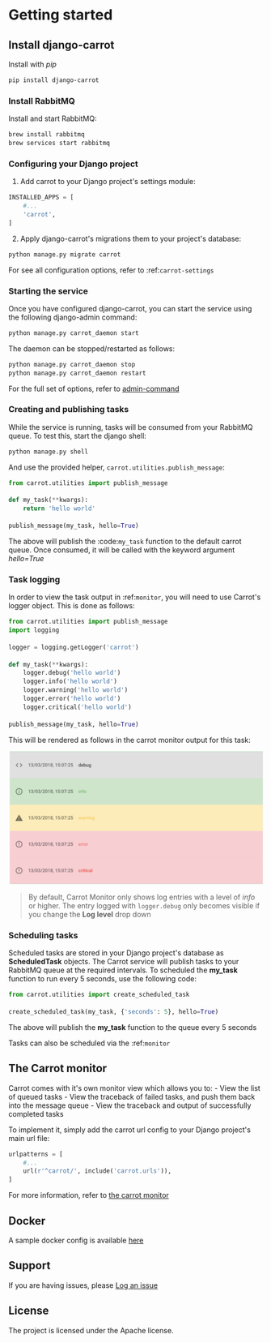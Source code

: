 # Getting started

## Install django-carrot


Install with *pip*

```bash
pip install django-carrot
```

### Install RabbitMQ

Install and start RabbitMQ:

```bash
brew install rabbitmq
brew services start rabbitmq
```
    

### Configuring your Django project

1. Add carrot to your Django project's settings module:

```python
INSTALLED_APPS = [
    #...
    'carrot',
]

```

2. Apply django-carrot's migrations them to your project's database:

```bash
python manage.py migrate carrot
```
    

For see all configuration options, refer to :ref:`carrot-settings`

### Starting the service

Once you have configured django-carrot, you can start the service using the following django-admin command:

```bash
python manage.py carrot_daemon start
```

The daemon can be stopped/restarted as follows:


```bash
python manage.py carrot_daemon stop
python manage.py carrot_daemon restart
```

For the full set of options, refer to [admin-command](service.rst)

### Creating and publishing tasks


While the service is running, tasks will be consumed from your RabbitMQ queue. To test this, start the django shell:

```bash
python manage.py shell
```

And use the provided helper, ``carrot.utilities.publish_message``:

```python
from carrot.utilities import publish_message

def my_task(**kwargs):
    return 'hello world'

publish_message(my_task, hello=True)
```


The above will publish the :code:`my_task` function to the default carrot queue. Once consumed, it will be
called with the keyword argument *hello=True*

### Task logging

In order to view the task output in :ref:`monitor`, you will need to use Carrot's logger object. This is done
as follows:


```python
from carrot.utilities import publish_message
import logging

logger = logging.getLogger('carrot')

def my_task(**kwargs):
    logger.debug('hello world')
    logger.info('hello world')
    logger.warning('hello world')
    logger.error('hello world')
    logger.critical('hello world')

publish_message(my_task, hello=True)
```

This will be rendered as follows in the carrot monitor output for this task:

![logs in django-carrot monitor](images/1.0/task-logging.png)


> By default, Carrot Monitor only shows log entries with a level of *info* or higher. The entry logged with
  `logger.debug` only becomes visible if you change the **Log level** drop down


### Scheduling tasks

Scheduled tasks are stored in your Django project's database as **ScheduledTask** objects. The Carrot service will
publish tasks to your RabbitMQ queue at the required intervals. To scheduled the **my_task** function to run every 5
seconds, use the following code:

```python
from carrot.utilities import create_scheduled_task

create_scheduled_task(my_task, {'seconds': 5}, hello=True)
```

The above will publish the **my_task** function to the queue every 5 seconds

Tasks can also be scheduled via the :ref:`monitor`


## The Carrot monitor


Carrot comes with it's own monitor view which allows you to:
    - View the list of queued tasks
    - View the traceback of failed tasks, and push them back into the message queue
    - View the traceback and output of successfully completed tasks

To implement it, simply add the carrot url config to your Django project's main url file:

```python
urlpatterns = [
    #...
    url(r'^carrot/', include('carrot.urls')),
]
```

For more information, refer to [the carrot monitor](monitor.html)

## Docker

A sample docker config is available [here](https://github.com/chris104957/django-carrot-docker)

## Support

If you are having issues, please [Log an issue](https://github.com/chris104957/django-carrot/issues/new)

## License

The project is licensed under the Apache license.
